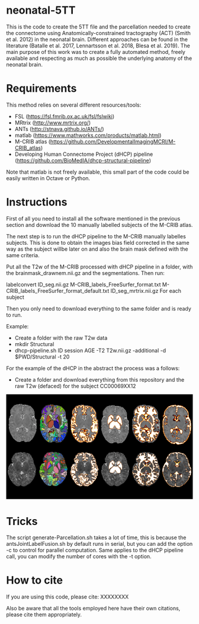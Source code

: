# neonatal-5TT
This is the code to create the 5TT file and the parcellation needed to create the connectome using Anatomically-constrained tractography (ACT) (Smith et al. 2012) in the neonatal brain.
Different approaches can be found in the literature (Batalle et al. 2017, Lennartsson et al. 2018, Blesa et al. 2019). The main purpose of this work was to create a fully automated method, freely available and respecting as much as possible the underlying anatomy of the neonatal brain.

# Requirements
This method relies on several different resources/tools:
- FSL (https://fsl.fmrib.ox.ac.uk/fsl/fslwiki)
- MRtrix (http://www.mrtrix.org/)
- ANTs (http://stnava.github.io/ANTs/)
- matlab (https://www.mathworks.com/products/matlab.html)
- M-CRIB atlas (https://github.com/DevelopmentalImagingMCRI/M-CRIB_atlas)
- Developing Human Connectome Project (dHCP) pipeline (https://github.com/BioMedIA/dhcp-structural-pipeline)

Note that matlab is not freely available, this small part of the code could be easily written in Octave or Python.

# Instructions
First of all you need to install all the software mentioned in the previous section and download the 10 manually labelled subjects of the M-CRIB atlas.

The next step is to run the dHCP pipeline to the M-CRIB manually labelles subjects. This is done to obtain the images bias field corrected in the same way as the subject willbe later on and also the brain mask defined with the same criteria. 

Put all the T2w of the M-CRIB processed with dHCP pipeline in a folder, with the brainmask_drawnem.nii.gz and the segmentations. Then run: 

labelconvert ID_seg.nii.gz M-CRIB_labels_FreeSurfer_format.txt M-CRIB_labels_FreeSurfer_format_default.txt ID_seg_mrtrix.nii.gz 
For each subject

Then you only need to download everything to the same folder and is ready to run.

Example:

- Create a folder with the raw T2w data
- mkdir Structural
- dhcp-pipeline.sh ID session AGE -T2 T2w.nii.gz -additional -d $PWD/Structural -t 20

For the example of the dHCP in the abstract the process was a follows:

- Create a folder and download everything from this repository and the raw T2w (defaced) for the subject CC00069XX12

![Alt text](5TT.png?raw=true "Title")

# Tricks
The script generate-Parcellation.sh takes a lot of time, this is because the antsJointLabelFusion.sh by default runs in serial, but you can add the option -c to control for parallel computation. Same applies to the dHCP pipeline call, you can modify the number of cores with the -t option.

# How to cite
If you are using this code, please cite:
XXXXXXXX

Also be aware that all the tools employed here have their own citations, please cite them appropriately.



